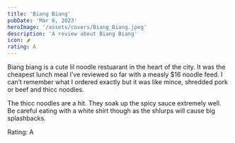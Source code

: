 ```yaml
---
title: 'Biang Biang'
pubDate: 'Mar 6, 2023'
heroImage: '/assets/covers/Biang_Biang.jpeg'
description: 'A review about Biang Biang'
icon: 🌶️
rating: A
---
```


Biang biang is a cute lil noodle restuarant in the heart of the city. It was the cheapest lunch meal I’ve reviewed so far with a measly $16 noodle feed. I can’t remember what I ordered exactly but it was like mince, shredded pork or beef and thicc noodles.

The thicc noodles are a hit. They soak up the spicy sauce extremely well. Be careful eating with a white shirt though as the shlurps will cause big splashbacks.

Rating: A
